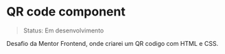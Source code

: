 # QR code component #

>Status: Em desenvolvimento

Desafio da Mentor Frontend, onde criarei um QR codigo com HTML e CSS.
